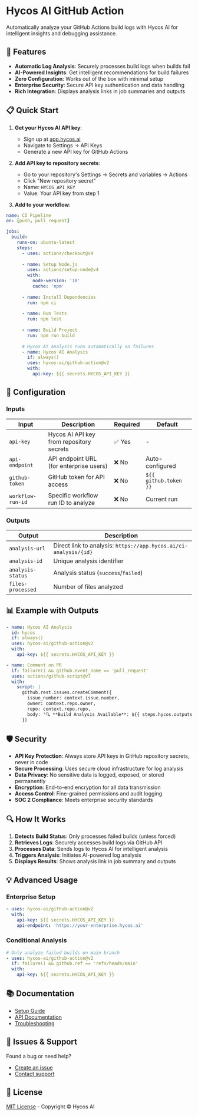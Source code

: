 # Hycos AI GitHub Action

Automatically analyze your GitHub Actions build logs with Hycos AI for intelligent insights and debugging assistance.

## 🚀 Features

- **Automatic Log Analysis**: Securely processes build logs when builds fail
- **AI-Powered Insights**: Get intelligent recommendations for build failures
- **Zero Configuration**: Works out of the box with minimal setup
- **Enterprise Security**: Secure API key authentication and data handling
- **Rich Integration**: Displays analysis links in job summaries and outputs

## 📋 Quick Start

1. **Get your Hycos AI API key**:
   - Sign up at [app.hycos.ai](https://app.hycos.ai)
   - Navigate to Settings → API Keys
   - Generate a new API key for GitHub Actions

2. **Add API key to repository secrets**:
   - Go to your repository's Settings → Secrets and variables → Actions
   - Click "New repository secret"
   - Name: `HYCOS_API_KEY`
   - Value: Your API key from step 1

3. **Add to your workflow**:

```yaml
name: CI Pipeline
on: [push, pull_request]

jobs:
  build:
    runs-on: ubuntu-latest
    steps:
      - uses: actions/checkout@v4
      
      - name: Setup Node.js
        uses: actions/setup-node@v4
        with:
          node-version: '18'
          cache: 'npm'
      
      - name: Install Dependencies
        run: npm ci
      
      - name: Run Tests
        run: npm test
      
      - name: Build Project  
        run: npm run build
      
      # Hycos AI analysis runs automatically on failures
      - name: Hycos AI Analysis
        if: always()
        uses: hycos-ai/github-action@v2
        with:
          api-key: ${{ secrets.HYCOS_API_KEY }}
```

## 🔧 Configuration

### Inputs

| Input | Description | Required | Default |
|-------|-------------|----------|---------|
| `api-key` | Hycos AI API key from repository secrets | ✅ Yes | - |
| `api-endpoint` | API endpoint URL (for enterprise users) | ❌ No | Auto-configured |
| `github-token` | GitHub token for API access | ❌ No | `${{ github.token }}` |
| `workflow-run-id` | Specific workflow run ID to analyze | ❌ No | Current run |

### Outputs

| Output | Description |
|--------|-------------|
| `analysis-url` | Direct link to analysis: `https://app.hycos.ai/ci-analysis/{id}` |
| `analysis-id` | Unique analysis identifier |
| `analysis-status` | Analysis status (`success`/`failed`) |
| `files-processed` | Number of files analyzed |

## 📊 Example with Outputs

```yaml
- name: Hycos AI Analysis
  id: hycos
  if: always()
  uses: hycos-ai/github-action@v2
  with:
    api-key: ${{ secrets.HYCOS_API_KEY }}

- name: Comment on PR
  if: failure() && github.event_name == 'pull_request'
  uses: actions/github-script@v7
  with:
    script: |
      github.rest.issues.createComment({
        issue_number: context.issue.number,
        owner: context.repo.owner,
        repo: context.repo.repo,
        body: '🔍 **Build Analysis Available**: ${{ steps.hycos.outputs.analysis-url }}'
      })
```

## 🛡️ Security

- **API Key Protection**: Always store API keys in GitHub repository secrets, never in code
- **Secure Processing**: Uses secure cloud infrastructure for log analysis
- **Data Privacy**: No sensitive data is logged, exposed, or stored permanently
- **Encryption**: End-to-end encryption for all data transmission
- **Access Control**: Fine-grained permissions and audit logging
- **SOC 2 Compliance**: Meets enterprise security standards

## 🔍 How It Works

1. **Detects Build Status**: Only processes failed builds (unless forced)
2. **Retrieves Logs**: Securely accesses build logs via GitHub API
3. **Processes Data**: Sends logs to Hycos AI for intelligent analysis
4. **Triggers Analysis**: Initiates AI-powered log analysis
5. **Displays Results**: Shows analysis link in job summary and outputs

## 💡 Advanced Usage

### Enterprise Setup
```yaml
- uses: hycos-ai/github-action@v2
  with:
    api-key: ${{ secrets.HYCOS_API_KEY }}
    api-endpoint: 'https://your-enterprise.hycos.ai'
```

### Conditional Analysis
```yaml
# Only analyze failed builds on main branch
- uses: hycos-ai/github-action@v2
  if: failure() && github.ref == 'refs/heads/main'
  with:
    api-key: ${{ secrets.HYCOS_API_KEY }}
```

## 📚 Documentation

- [Setup Guide](https://docs.hycos.ai/github-actions)
- [API Documentation](https://docs.hycos.ai/api)
- [Troubleshooting](https://docs.hycos.ai/troubleshooting)

## 🐛 Issues & Support

Found a bug or need help? 
- [Create an issue](https://github.com/hycos-ai/github-action/issues)
- [Contact support](mailto:support@hycos.ai)

## 📄 License

[MIT License](LICENSE) - Copyright © Hycos AI